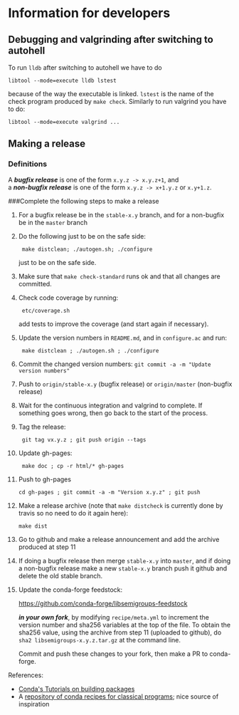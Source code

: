 # Information for developers

## Debugging and valgrinding after switching to autohell

To run `lldb` after switching to autohell we have to do 

    libtool --mode=execute lldb lstest

because of the way the executable is linked. `lstest` is the name of the
check program produced by `make check`. Similarly to run valgrind you have
to do:

    libtool --mode=execute valgrind ... 

## Making a release

### Definitions

A ***bugfix release*** is one of the form `x.y.z -> x.y.z+1`, and                
a ***non-bugfix release*** is one of the form `x.y.z -> x+1.y.z` or `x.y+1.z`. 

###Complete the following steps to make a release

1. For a bugfix release be in the `stable-x.y` branch, and for a non-bugfix be
   in the `master` branch

2. Do the following just to be on the safe side:
 
        make distclean; ./autogen.sh; ./configure
    
    just to be on the safe side.

2. Make sure that `make check-standard` runs ok and that all changes are
   committed. 

3. Check code coverage by running:

        etc/coverage.sh

    add tests to improve the coverage (and start again if necessary).
    
4. Update the version numbers in `README.md`, and in `configure.ac`
   and run:
    
        make distclean ; ./autogen.sh ; ./configure
    
5. Commit the changed version numbers: 
   `git commit -a -m "Update version numbers"` 

6. Push to `origin/stable-x.y` (bugfix release) or `origin/master` (non-bugfix
   release)

7. Wait for the continuous integration and valgrind to complete. If something
   goes wrong, then go back to the start of the process.
    
8. Tag the release:

        git tag vx.y.z ; git push origin --tags
    
9. Update gh-pages:

        make doc ; cp -r html/* gh-pages
    
10. Push to gh-pages

        cd gh-pages ; git commit -a -m "Version x.y.z" ; git push 

11. Make a release archive (note that `make distcheck` is currently done by
    travis so no need to do it again here):

        make dist 

12. Go to github and make a release announcement and add the archive produced
    at step 11

13. If doing a bugfix release then merge `stable-x.y` into `master`, and if
    doing a non-bugfix release make a new `stable-x.y` branch push it github
    and delete the old stable branch.

14. Update the conda-forge feedstock:

    https://github.com/conda-forge/libsemigroups-feedstock

    ***in your own fork***, by modifying `recipe/meta.yml` to increment the version
    number and sha256 variables at the top of the file. To obtain the sha256
    value, using the archive from step 11 (uploaded to github), do 
    `sha2 libsemigroups-x.y.z.tar.gz` at the command line. 
    
    Commit and push these changes to your fork, then make a PR to conda-forge. 

References:

- [Conda's Tutorials on building packages](https://conda.io/docs/build_tutorials.html)
- A [repository of conda recipes for classical programs](https://github.com/conda/conda-recipes); nice source of inspiration
